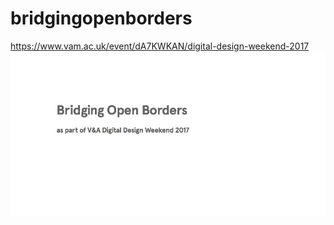 # bridgingopenborders

https://www.vam.ac.uk/event/dA7KWKAN/digital-design-weekend-2017
![Image](Images/CoverImage.jpg)

